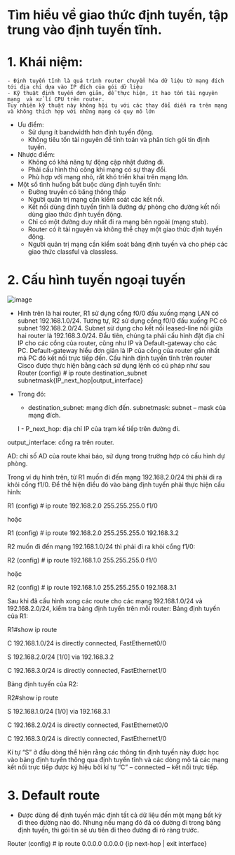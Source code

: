  # Tìm hiểu về giao thức định tuyến, tập trung vào định tuyến tĩnh.
# 1. Khái niệm:
    - Định tuyến tĩnh là quá trình router chuyển hóa dữ liệu từ mạng đích tới địa chỉ dựa vào IP đích của gói dữ liệu 
    - Kỹ thuật định tuyến đơn giản, dễ thực hiện, ít hao tốn tài nguyên mạng  và xử lí CPU trên router.
    Tuy nhiên kỹ thuật này không hội tụ với các thay đổi diễn ra trên mạng và không thích hợp với những mạng có quy mô lớn 
- Ưu điểm:
    + Sử dụng ít bandwidth hơn định tuyến động.
    + Không tiêu tốn tài nguyên để tính toán và phân tích gói tin định tuyến.
- Nhược điểm:
    + Không có khả năng tự động cập nhật đường đi.
    + Phải cấu hình thủ công khi mạng có sự thay đổi.
    + Phù hợp với mạng nhỏ, rất khó triển khai trên mạng lớn.
- Một số tình huống bắt buộc dùng định tuyến tĩnh:
    + Đường truyền có băng thông thấp
    + Người quản trị mạng cần kiểm soát các kết nối.
    + Kết nối dùng định tuyến tĩnh là đường dự phòng cho đường kết nối dùng giao thức định tuyến động.
    + Chỉ có một đường duy nhất đi ra mạng bên ngoài (mạng stub).
    + Router có ít tài nguyên và không thể chạy một giao thức định tuyến động.
    + Người quản trị mạng cần kiểm soát bảng định tuyến và cho phép các giao thức classful và classless.
    
# 2. Cấu hình tuyến ngoại tuyến
![image](https://user-images.githubusercontent.com/105496635/182106776-56d57c98-b5fc-49d4-8b2f-44dd77dd3e4e.png)
- Hình trên là hai router, R1 sử dụng cổng f0/0 đấu xuống mạng LAN có subnet 192.168.1.0/24. Tương tự, R2 sử dụng cổng f0/0 đấu xuống PC có subnet 192.168.2.0/24. Subnet sử dụng cho kết nối leased-line nối giữa hai router là 192.168.3.0/24. Đầu tiên, chúng ta phải cấu hình đặt địa chỉ IP cho các cổng của router, cũng như IP và Default-gateway cho các PC. Default-gateway hiểu đơn giản là IP của cổng của router gần nhất mà PC đó kết nối trực tiếp đến.
Cấu hình định tuyến tĩnh trên router Cisco được thực hiện bằng cách sử dụng lệnh có cú pháp như sau
Router (config) # ip route destination_subnet subnetmask{IP_next_hop|output_interface} 
- Trong đó:
    - destination_subnet: mạng đích đến.
subnetmask: subnet – mask của mạng đích.

    I - P_next_hop: địa chỉ IP của trạm kế tiếp trên đường đi.

output_interface: cổng ra trên router.

AD: chỉ số AD của route khai báo, sử dụng trong trường hợp có cấu hình dự phòng.

Trong ví dụ hình trên, từ R1 muốn đi đến mạng 192.168.2.0/24 thì phải đi ra khỏi cổng f1/0. Để thể hiện điều đó vào bảng định tuyến phải thực hiện cấu hình:

R1 (config) # ip route 192.168.2.0 255.255.255.0 f1/0

hoặc

R1 (config) # ip route 192.168.2.0 255.255.255.0 192.168.3.2

R2 muốn đi đến mạng 192.168.1.0/24 thì phải đi ra khỏi cổng f1/0:

R2 (config) # ip route 192.168.1.0 255.255.255.0 f1/0

hoặc

R2 (config) # ip route 192.168.1.0 255.255.255.0 192.168.3.1

Sau khi đã cấu hình xong các route cho các mạng 192.168.1.0/24 và 192.168.2.0/24, kiểm tra bảng định tuyến trên mỗi router: Bảng định tuyến của R1:

R1#show ip route

C 192.168.1.0/24 is directly connected, FastEthernet0/0

S 192.168.2.0/24 [1/0] via 192.168.3.2

C 192.168.3.0/24 is directly connected, FastEthernet1/0

Bảng định tuyến của R2:

R2#show ip route

S 192.168.1.0/24 [1/0] via 192.168.3.1

C 192.168.2.0/24 is directly connected, FastEthernet0/0

C 192.168.3.0/24 is directly connected, FastEthernet1/0

Kí tự “S” ở đầu dòng thể hiện rằng các thông tin định tuyến này được học vào bảng định tuyến thông qua định tuyến tĩnh và các dòng mô tả các mạng kết nối trực tiếp được ký hiệu bởi kí tự “C” – connected – kết nối trực tiếp.

# 3. Default route

- Được dùng để định tuyến mặc định tất cả dữ liệu đến một mạng bất kỳ đi theo đường nào đó. Nhưng nếu mạng đó đã có đường đi trong bảng định tuyến, thì gói tin sẽ ưu tiên đi theo đường đi rõ ràng trước.

Router (config) # ip route 0.0.0.0 0.0.0.0 {ip next-hop | exit interface}

